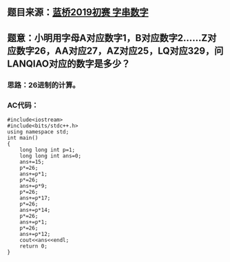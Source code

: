 ## 题目来源：[蓝桥2019初赛 字串数字](http://oj.ecustacm.cn/problem.php?id=1476)

## 题意：小明用字母A对应数字1，B对应数字2……Z对应数字26，AA对应27，AZ对应25，LQ对应329，问LANQIAO对应的数字是多少？

### 思路：26进制的计算。

### AC代码：

```
#include<iostream>
#include<bits/stdc++.h>
using namespace std;
int main()
{
    long long int p=1;
    long long int ans=0;
    ans+=15;
    p*=26;
    ans+=p*1;
    p*=26;
    ans+=p*9;
    p*=26;
    ans+=p*17;
    p*=26;
    ans+=p*14;
    p*=26;
    ans+=p*1;
    p*=26;
    ans+=p*12;
    cout<<ans<<endl;
    return 0;
}

```

